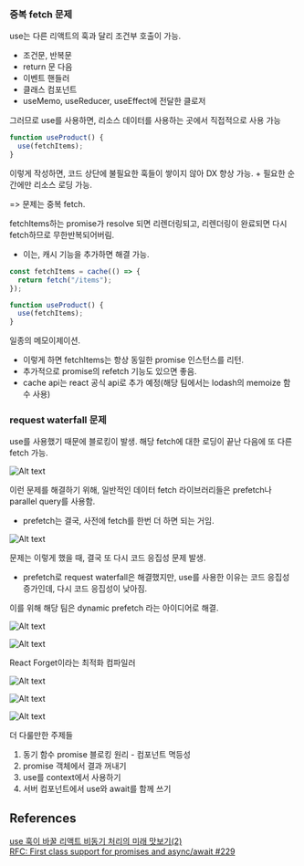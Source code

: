### 중복 fetch 문제

use는 다른 리액트의 훅과 달리 조건부 호출이 가능.

- 조건문, 반복문
- return 문 다음
- 이벤트 핸들러
- 클래스 컴포넌트
- useMemo, useReducer, useEffect에 전달한 클로저

그러므로 use를 사용하면, 리소스 데이터를 사용하는 곳에서 직접적으로 사용 가능

```js
function useProduct() {
  use(fetchItems);
}
```

이렇게 작성하면, 코드 상단에 불필요한 훅들이 쌓이지 않아 DX 향상 가능. + 필요한 순간에만 리소스 로딩 가능.

=> 문제는 중복 fetch.

fetchItems하는 promise가 resolve 되면 리렌더링되고, 리렌더링이 완료되면 다시 fetch하므로 무한반복되어버림.

- 이는, 캐시 기능을 추가하면 해결 가능.

```js
const fetchItems = cache(() => {
  return fetch("/items");
});

function useProduct() {
  use(fetchItems);
}
```

일종의 메모이제이션.

- 이렇게 하면 fetchItems는 항상 동일한 promise 인스턴스를 리턴.
- 추가적으로 promise의 refetch 기능도 있으면 좋음.
- cache api는 react 공식 api로 추가 예정(해당 팀에서는 lodash의 memoize 함수 사용)

### request waterfall 문제

use를 사용했기 때문에 블로킹이 발생. 해당 fetch에 대한 로딩이 끝난 다음에 또 다른 fetch 가능.

![Alt text](image-9.png)

이런 문제를 해결하기 위해, 일반적인 데이터 fetch 라이브러리들은 prefetch나 parallel query를 사용함.

- prefetch는 결국, 사전에 fetch를 한번 더 하면 되는 거임.

![Alt text](image-10.png)

문제는 이렇게 했을 때, 결국 또 다시 코드 응집성 문제 발생.

- prefetch로 request waterfall은 해결했지만, use를 사용한 이유는 코드 응집성 증가인데, 다시 코드 응집성이 낮아짐.

이를 위해 해당 팀은 dynamic prefetch 라는 아이디어로 해결.

![Alt text](image-11.png)

![Alt text](image-12.png)

React Forget이라는 최적화 컴파일러

![Alt text](image-13.png)

![Alt text](image-14.png)

![Alt text](image-15.png)

더 다룰만한 주제들

1. 동기 함수 promise 블로킹 원리 - 컴포넌트 멱등성
2. promise 객체에서 결과 꺼내기
3. use를 context에서 사용하기
4. 서버 컴포넌트에서 use와 await를 함께 쓰기

## References

[use 훅이 바꿀 리액트 비동기 처리의 미래 맛보기(2)](https://yozm.wishket.com/magazine/detail/2374/)<br>
[RFC: First class support for promises and async/await #229](https://github.com/reactjs/rfcs/pull/229)<br>
